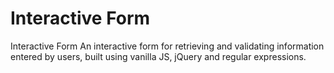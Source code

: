 # Interactive Form
Interactive Form
An interactive form for retrieving and validating information entered by users, built using vanilla JS, jQuery and regular expressions.
